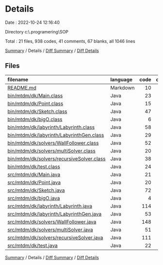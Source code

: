 # Details

Date : 2022-10-24 12:16:40

Directory c:\\.programering\\SOP

Total : 21 files,  938 codes, 41 comments, 67 blanks, all 1046 lines

[Summary](results.md) / Details / [Diff Summary](diff.md) / [Diff Details](diff-details.md)

## Files
| filename | language | code | comment | blank | total |
| :--- | :--- | ---: | ---: | ---: | ---: |
| [README.md](/README.md) | Markdown | 10 | 0 | 9 | 19 |
| [bin/mtdm/dk/Main.class](/bin/mtdm/dk/Main.class) | Java | 23 | 0 | 0 | 23 |
| [bin/mtdm/dk/Point.class](/bin/mtdm/dk/Point.class) | Java | 15 | 0 | 0 | 15 |
| [bin/mtdm/dk/Sketch.class](/bin/mtdm/dk/Sketch.class) | Java | 47 | 0 | 0 | 47 |
| [bin/mtdm/dk/bigO.class](/bin/mtdm/dk/bigO.class) | Java | 6 | 0 | 0 | 6 |
| [bin/mtdm/dk/labyrinth/Labyrinth.class](/bin/mtdm/dk/labyrinth/Labyrinth.class) | Java | 58 | 0 | 3 | 61 |
| [bin/mtdm/dk/labyrinth/LabyrinthGen.class](/bin/mtdm/dk/labyrinth/LabyrinthGen.class) | Java | 29 | 0 | 0 | 29 |
| [bin/mtdm/dk/solvers/WallFollower.class](/bin/mtdm/dk/solvers/WallFollower.class) | Java | 52 | 0 | 7 | 59 |
| [bin/mtdm/dk/solvers/multiSolver.class](/bin/mtdm/dk/solvers/multiSolver.class) | Java | 20 | 0 | 0 | 20 |
| [bin/mtdm/dk/solvers/recursiveSolver.class](/bin/mtdm/dk/solvers/recursiveSolver.class) | Java | 38 | 0 | 0 | 38 |
| [bin/mtdm/dk/test.class](/bin/mtdm/dk/test.class) | Java | 24 | 0 | 0 | 24 |
| [src/mtdm/dk/Main.java](/src/mtdm/dk/Main.java) | Java | 21 | 1 | 5 | 27 |
| [src/mtdm/dk/Point.java](/src/mtdm/dk/Point.java) | Java | 20 | 0 | 2 | 22 |
| [src/mtdm/dk/Sketch.java](/src/mtdm/dk/Sketch.java) | Java | 72 | 0 | 5 | 77 |
| [src/mtdm/dk/bigO.java](/src/mtdm/dk/bigO.java) | Java | 4 | 0 | 2 | 6 |
| [src/mtdm/dk/labyrinth/Labyrinth.java](/src/mtdm/dk/labyrinth/Labyrinth.java) | Java | 114 | 28 | 10 | 152 |
| [src/mtdm/dk/labyrinth/LabyrinthGen.java](/src/mtdm/dk/labyrinth/LabyrinthGen.java) | Java | 53 | 4 | 7 | 64 |
| [src/mtdm/dk/solvers/WallFollower.java](/src/mtdm/dk/solvers/WallFollower.java) | Java | 148 | 4 | 6 | 158 |
| [src/mtdm/dk/solvers/multiSolver.java](/src/mtdm/dk/solvers/multiSolver.java) | Java | 51 | 0 | 2 | 53 |
| [src/mtdm/dk/solvers/recursiveSolver.java](/src/mtdm/dk/solvers/recursiveSolver.java) | Java | 111 | 4 | 5 | 120 |
| [src/mtdm/dk/test.java](/src/mtdm/dk/test.java) | Java | 22 | 0 | 4 | 26 |

[Summary](results.md) / Details / [Diff Summary](diff.md) / [Diff Details](diff-details.md)